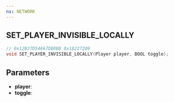 ```yaml
---
ns: NETWORK
---
```

## SET_PLAYER_INVISIBLE_LOCALLY

```c
// 0x12B37D54667DB0B8 0x18227209
void SET_PLAYER_INVISIBLE_LOCALLY(Player player, BOOL toggle);
```


## Parameters
* **player**: 
* **toggle**: 

